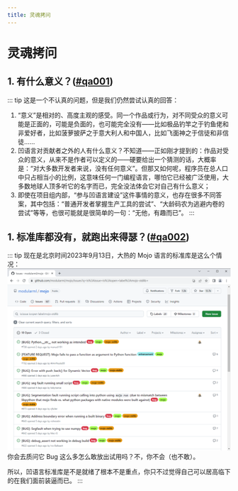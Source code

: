 ```yaml
---
title: 灵魂拷问
---
```


# 灵魂拷问

<div id="qa001"></div>

## 1. 有什么意义？([#qa001](#qa001))

::: tip 这是一个不认真的问题，但是我们仍然尝试认真的回答：

1. “意义”是相对的、高度主观的感受。同一个作品或行为，对不同受众的意义可能是正面的，可能是负面的，也可能完全没有——比如极品钓竿之于钓鱼佬和非爱好者，比如菠萝披萨之于意大利人和中国人，比如飞面神之于信徒和非信徒……
2. 凹语言对贡献者之外的人有什么意义？不知道——正如刚才提到的：作品对受众的意义，从来不是作者可以定义的——硬要给出一个猜测的话，大概率是：“对大多数开发者来说，没有任何意义”。但那又如何呢，程序员在总人口中只占相当小的比例，这意味任何一门编程语言，哪怕它已经被广泛使用，大多数地球人顶多听它的名字而已，完全没法体会它对自己有什么意义；
3. 即使在项目组内部，“参与凹语言建设”这件事情的意义，也存在很多不同答案，其中包括：“普通开发者掌握生产工具的尝试”、“大龄码农为逃避内卷的尝试”等等，也很可能就是很简单的一句：“无他，有趣而已”。
:::

<div id="qa002"></div>

## 1. 标准库都没有，就跑出来得瑟？([#qa002](#qa002))

::: tip 现在是北京时间2023年9月13日，大热的 Mojo 语言的标准库是这么个情况：
![](./002-1.png)
你会去质问它 Bug 这么多怎么敢放出试用吗？不，你不会（也不敢）。

所以，凹语言标准库是不是就绪了根本不是重点，你只不过觉得自己可以居高临下的在我们面前装逼而已。
:::

